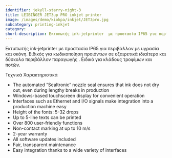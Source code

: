 ```yaml
---
identifier: jekyll-starry-night-3
title: LEIBINGER JET3up PRO inkjet printer
image: /images/demo/kiokpa/inkjet/JET3pro.jpg
subcategory: printing-inkjet
category:
short-description: Εκτυπωτής ink-jetprinter  με προστασία IP65 για περιβάλλον με υγρασία και σκόνη. 
---
```





Εκτυπωτής ink-jetprinter  με προστασία IP65 για περιβάλλον με υγρασία και σκόνη. Ειδικός για κωδικοποίηση προιόντων σε εξαιρετικά ιδιαίτερο και δύσκολο περιβάλλον παραγωγής . Ειδικό για κλάδους τροφίμων και ποτών. 

Τεχνικά Χαρακτηριστικά

   * The automated “Sealtronic“ nozzle seal ensures that ink does not dry out, even during lengthy breaks in production
   * Windows-based touchscreen display for convenient operation
   * Interfaces such as Ethernet and I/O signals make integration into a production machine easy
   * Height of the fonts: 5-32 drops
   * Up to 5-line texts can be printed
   * Over 800 user-friendly functions
   * Non-contact marking at up to 10 m/s
   * 2-year warranty
   * All software updates included
   * Fair, transparent maintenance
   * Easy integration thanks to a wide variety of interfaces






